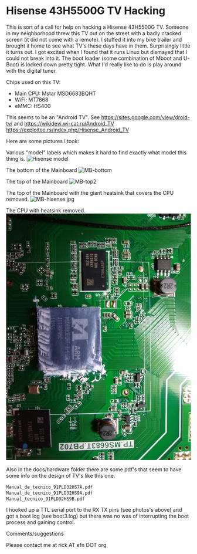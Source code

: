   Hisense 43H5500G TV Hacking
==========================================

This is sort of a call for help on hacking a Hisense 43H5500G TV.  Someone in my neighborhood threw this TV out on the street with a badly cracked screen (it did not come with a remote).  I stuffed it into my bike trailer and brought it home to see what TV's these days have in them.  Surprisingly little it turns out.  I got excited when I found that it runs Linux but dismayed that I could not break into it.  The boot loader (some combination of Mboot and U-Boot) is locked down pretty tight.  What I'd really like to do is play around with the digital tuner.

  Chips used on this TV:

 - Main CPU:  Mstar MSD6683BQHT
 - WiFi: MT7668
 - eMMC: HS400

This seems to be an "Android TV".  See https://sites.google.com/view/droid-tv/ and https://wikidevi.wi-cat.ru/Android_TV https://exploitee.rs/index.php/Hisense_Android_TV

Here are some pictures I took:

Various "model" labels which makes it hard to find exactly what model this thing is.
![Hisense model](https://github.com/rickbronson/Hisense-43H5500G-TV-Hacking/blob/master/docs/hardware/hisense-model.png "Hisense model")

The bottom of the Mainboard
![MB-bottom](https://github.com/rickbronson/Hisense-43H5500G-TV-Hacking/blob/master/docs/hardware/MB-bottom2.png "MB-bottom")

The top of the Mainboard
![MB-top2](https://github.com/rickbronson/Hisense-43H5500G-TV-Hacking/blob/master/docs/hardware/MB-top2.png "MB-top")

The top of the Mainboard with the giant heatsink that covers the CPU removed.
![MB-hisense.jpg](https://github.com/rickbronson/Hisense-43H5500G-TV-Hacking/blob/master/docs/hardware/MB-hisense.jpg "MB-hisense.jpg")

The CPU with heatsink removed.
![MB chips](https://github.com/rickbronson/Hisense-43H5500G-TV-Hacking/blob/master/docs/hardware/MB-chips.jpg "MB chips")

  Also in the docs/hardware folder there are some pdf's that seem to have some info on the design of TV's like this one.

```
Manual_de_tecnico_91PLD32HS7A.pdf
Manual_de_tecnico_91PLD32HS9A.pdf
Manual_tecnico_91PLD32HS9B.pdf
```

 I hooked up a TTL serial port to the RX TX pins (see photos's above) and got a boot log (see boot3.log) but there was no was of interrupting the boot process and gaining control.

Comments/suggestions

  Please contact me at rick AT efn DOT org
